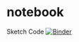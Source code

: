 # notebook
Sketch Code
[![Binder](https://mybinder.org/badge_logo.svg)](https://mybinder.org/v2/gh/codecraftsmant/notebook/main?urlpath=lab)
